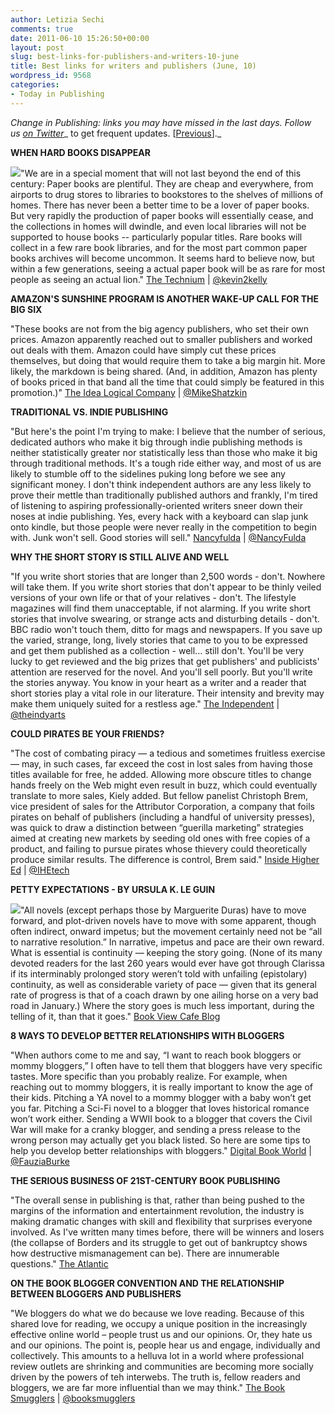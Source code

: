 ```yaml
---
author: Letizia Sechi
comments: true
date: 2011-06-10 15:26:50+00:00
layout: post
slug: best-links-for-publishers-and-writers-10-june
title: Best links for writers and publishers (June, 10)
wordpress_id: 9568
categories:
- Today in Publishing
---
```


_Change in Publishing: links you may have missed in the last days.
Follow us [on Twitter](http://www.twitter.com/40kbooks)__ to get frequent updates. [[Previous](http://www.40kbooks.com/?p=9374)]._

**WHEN HARD BOOKS DISAPPEAR**

[![](http://www.40kbooks.com/wp-content/uploads/Archive2.jpg)](http://www.40kbooks.com/?attachment_id=9571)"We are in a special moment that will not last beyond the end of this century: Paper books are plentiful. They are cheap and everywhere, from airports to drug stores to libraries to bookstores to the shelves of millions of homes. There has never been a better time to be a lover of paper books. But very rapidly the production of paper books will essentially cease, and the collections in homes will dwindle, and even local libraries will not be supported to house books -- particularly popular titles. Rare books will collect in a few rare book libraries, and for the most part common paper books archives will become uncommon. It seems hard to believe now, but within a few generations, seeing a actual paper book will be as rare for most people as seeing an actual lion."
[The Technium](http://www.kk.org/thetechnium/archives/2011/06/when_hard_books.php) | [@kevin2kelly](http://twitter.com/#!/kevin2kelly)

**AMAZON'S SUNSHINE PROGRAM IS ANOTHER WAKE-UP CALL FOR THE BIG SIX**

"These books are not from the big agency publishers, who set their own prices. Amazon apparently reached out to smaller publishers and worked out deals with them. Amazon could have simply cut these prices themselves, but doing that would require them to take a big margin hit. More likely, the markdown is being shared. (And, in addition, Amazon has plenty of books priced in that band all the time that could simply be featured in this promotion.)"
[The Idea Logical Company](http://www.idealog.com/blog/amazons-sunshine-program-is-another-wake-up-call-for-the-big-six) | [@MikeShatzkin](http://twitter.com/#!/mikeshatzkin)

**TRADITIONAL VS. INDIE PUBLISHING**

"But here's the point I'm trying to make: I believe that the number of serious, dedicated authors who make it big through indie publishing methods is neither statistically greater nor statistically less than those who make it big through traditional methods. It's a tough ride either way, and most of us are likely to stumble off to the sidelines puking long before we see any significant money. I don't think independent authors are any less likely to prove their mettle than traditionally published authors and frankly, I'm tired of listening to aspiring professionally-oriented writers sneer down their noses at indie publishing. Yes, every hack with a keyboard can slap junk onto kindle, but those people were never really in the competition to begin with. Junk won't sell. Good stories will sell."
[Nancyfulda](http://nancyfulda.livejournal.com/307563.html) | [@NancyFulda](http://twitter.com/#!/NancyFulda)

**WHY THE SHORT STORY IS STILL ALIVE AND WELL**

"If you write short stories that are longer than 2,500 words - don't. Nowhere will take them. If you write short stories that don't appear to be thinly veiled versions of your own life or that of your relatives - don't. The lifestyle magazines will find them unacceptable, if not alarming. If you write short stories that involve swearing, or strange acts and disturbing details - don't. BBC radio won't touch them, ditto for mags and newspapers. If you save up the varied, strange, long, lively stories that came to you to be expressed and get them published as a collection - well... still don't. You'll be very lucky to get reviewed and the big prizes that get publishers' and publicists' attention are reserved for the novel. And you'll sell poorly. But you'll write the stories anyway. You know in your heart as a writer and a reader that short stories play a vital role in our literature. Their intensity and brevity may make them uniquely suited for a restless age."
[The Independent](http://www.independent.co.uk/arts-entertainment/books/features/why-the-short-story-is-still-alive-and-well-452805.html) | [@theindyarts](http://www.twitter.com/theindyarts)

**COULD PIRATES BE YOUR FRIENDS?**

"The cost of combating piracy — a tedious and sometimes fruitless exercise — may, in such cases, far exceed the cost in lost sales from having those titles available for free, he added. Allowing more obscure titles to change hands freely on the Web might even result in buzz, which could eventually translate to more sales, Kiely added. But fellow panelist Christoph Brem, vice president of sales for the Attributor Corporation, a company that foils pirates on behalf of publishers (including a handful of university presses), was quick to draw a distinction between “guerilla marketing” strategies aimed at creating new markets by seeding old ones with free copies of a product, and failing to pursue pirates whose thievery could theoretically produce similar results. The difference is control, Brem said."
[Inside Higher Ed](http://www.insidehighered.com/news/2011/06/06/university_press_meeting_debates_role_of_piracy) | [@IHEtech](http://www.twitter.com/IHEtech)

**PETTY EXPECTATIONS - BY URSULA K. LE GUIN**

[![](http://www.40kbooks.com/wp-content/uploads/UKLbyMWK-280x347.jpg)](http://www.40kbooks.com/?attachment_id=9580)"All novels (except perhaps those by Marguerite Duras) have to move forward, and plot-driven novels have to move with some apparent, though often indirect, onward impetus; but the movement certainly need not be “all to narrative resolution.” In narrative, impetus and pace are their own reward. What is essential is continuity — keeping the story going. (None of its many devoted readers for the last 260 years would ever have got through Clarissa if its interminably prolonged story weren’t told with unfailing (epistolary) continuity, as well as considerable variety of pace — given that its general rate of progress is that of a coach drawn by one ailing horse on a very bad road in January.) Where the story goes is much less important, during the telling of it, than that it goes."
[Book View Cafe Blog](http://blog.bookviewcafe.com/2011/06/06/petty-expectations/)

**8 WAYS TO DEVELOP BETTER RELATIONSHIPS WITH BLOGGERS**

"When authors come to me and say, “I want to reach book bloggers or mommy bloggers,” I often have to tell them that bloggers have very specific tastes. More specific than you probably realize. For example, when reaching out to mommy bloggers, it is really important to know the age of their kids. Pitching a YA novel to a mommy blogger with a baby won’t get you far. Pitching a Sci-Fi novel to a blogger that loves historical romance won’t work either. Sending a WWII book to a blogger that covers the Civil War will make for a cranky blogger, and sending a press release to the wrong person may actually get you black listed. So here are some tips to help you develop better relationships with bloggers."
[Digital Book World](http://www.digitalbookworld.com/2011/8-ways-to-develop-better-relationships-with-bloggers/) | [@FauziaBurke](http://twitter.com/fauziaburke)

**THE SERIOUS BUSINESS OF 21ST-CENTURY BOOK PUBLISHING**

"The overall sense in publishing is that, rather than being pushed to the margins of the information and entertainment revolution, the industry is making dramatic changes with skill and flexibility that surprises everyone involved. As I've written many times before, there will be winners and losers (the collapse of Borders and its struggle to get out of bankruptcy shows how destructive mismanagement can be). There are innumerable questions."
[The Atlantic](http://www.theatlantic.com/entertainment/archive/2011/06/the-serious-business-of-21st-century-book-publishing/240047/)

**ON THE BOOK BLOGGER CONVENTION AND THE RELATIONSHIP BETWEEN BLOGGERS AND PUBLISHERS**

"We bloggers do what we do because we love reading. Because of this shared love for reading, we occupy a unique position in the increasingly effective online world – people trust us and our opinions. Or, they hate us and our opinions. The point is, people hear us and engage, individually and collectively. This amounts to a helluva lot in a world where professional review outlets are shrinking and communities are becoming more socially driven by the powers of teh interwebs. The truth is, fellow readers and bloggers, we are far more influential than we may think."
[The Book Smugglers](http://thebooksmugglers.com/2011/06/smugglers-ponderings-on-the-bbc-and-the-relationship-between-bloggers-and-publishers.html) | [@booksmugglers](http://twitter.com/booksmugglers)
